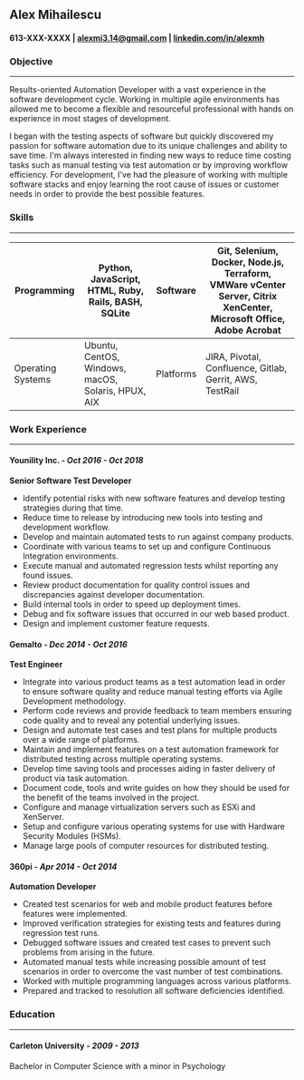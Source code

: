 ## Alex Mihailescu

#### 613-XXX-XXXX \| alexmi3.14@gmail.com \| [linkedin.com/in/alexmh](https://linkedin.com/in/alexmh)

### Objective
___

Results-oriented Automation Developer with a vast experience in the software development cycle. 
Working in multiple agile environments has allowed me to become a flexible and resourceful professional with hands on experience in most stages of development.

I began with the testing aspects of software but quickly discovered my passion for software automation due to its unique challenges and ability to save time.
I'm always interested in finding new ways to reduce time costing tasks such as manual testing via test automation or by improving workflow efficiency.
For development, I've had the pleasure of working with multiple software stacks and enjoy learning the root cause of issues or customer needs in order to provide the best possible features. 


### Skills
___

| Programming | Python, JavaScript, HTML, Ruby, Rails, BASH, SQLite | Software | Git, Selenium, Docker, Node.js, Terraform, VMWare vCenter Server, Citrix XenCenter, Microsoft Office, Adobe Acrobat |
|-------------------|-----------------------------------------------------|-----------|---------------------------------------------------------------------------------------------------------------------|
| Operating Systems | Ubuntu, CentOS, Windows, macOS, Solaris, HPUX, AIX | Platforms | JIRA, Pivotal, Confluence, Gitlab, Gerrit, AWS, TestRail |
### Work Experience
___

#### __Younility Inc.__ - *Oct 2016 - Oct 2018*
**Senior Software Test Developer**
- Identify potential risks with new software features and develop testing strategies during that time.
- Reduce time to release by introducing new tools into testing and development workflow.
- Develop and maintain automated tests to run against company products.
- Coordinate with various teams to set up and configure Continuous Integration environments.
- Execute manual and automated regression tests whilst reporting any found issues.
- Review product documentation for quality control issues and discrepancies against developer documentation.
- Build internal tools in order to speed up deployment times.
- Debug and fix software issues that occurred in our web based product.
- Design and implement customer feature requests.

#### __Gemalto__ - *Dec 2014 - Oct 2016*
**Test Engineer**
- Integrate into various product teams as a test automation lead in order to ensure software quality and reduce manual testing efforts via Agile Development methodology.
- Perform code reviews and provide feedback to team members ensuring code quality and to reveal any potential underlying issues.
- Design and automate test cases and test plans for multiple products over a wide range of platforms.
- Maintain and implement features on a test automation framework for distributed testing across multiple operating systems.
- Develop time saving tools and processes aiding in faster delivery of product via task automation.
- Document code, tools and write guides on how they should be used for the benefit of the teams involved in the project.
- Configure and manage virtualization servers such as ESXi and XenServer.
- Setup and configure various operating systems for use with Hardware Security Modules (HSMs).
- Manage large pools of computer resources for distributed testing.

#### __360pi__ - *Apr 2014 - Oct 2014*
**Automation Developer**
- Created test scenarios for web and mobile product features before features were implemented.
- Improved verification strategies for existing tests and features during regression test runs.
- Debugged software issues and created test cases to prevent such problems from arising in the future.
- Automated manual tests while increasing possible amount of test scenarios in order to overcome the vast number of test combinations.
- Worked with multiple programming languages across various platforms.
- Prepared and tracked to resolution all software deficiencies identified.

### Education
___
#### Carleton University - *2009 - 2013*

Bachelor in Computer Science with a minor in Psychology
